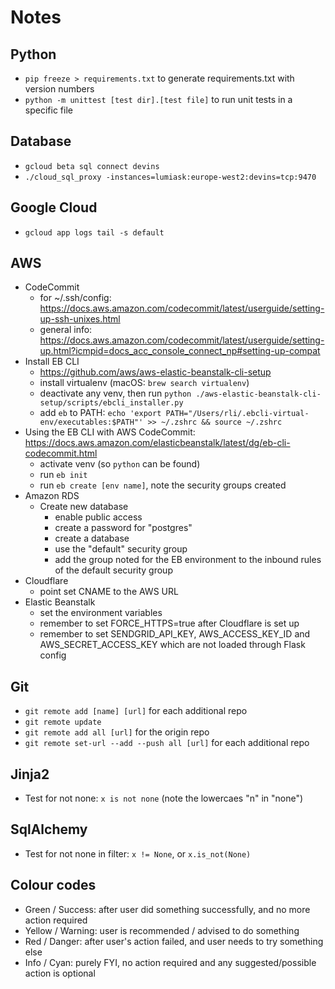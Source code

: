 # Notes

## Python

- `pip freeze > requirements.txt` to generate requirements.txt with version numbers
- `python -m unittest [test dir].[test file]` to run unit tests in a specific file

## Database

- `gcloud beta sql connect devins`
- `./cloud_sql_proxy -instances=lumiask:europe-west2:devins=tcp:9470`

## Google Cloud

- `gcloud app logs tail -s default`

## AWS
- CodeCommit
  - for ~/.ssh/config: https://docs.aws.amazon.com/codecommit/latest/userguide/setting-up-ssh-unixes.html
  - general info: https://docs.aws.amazon.com/codecommit/latest/userguide/setting-up.html?icmpid=docs_acc_console_connect_np#setting-up-compat
- Install EB CLI
    - https://github.com/aws/aws-elastic-beanstalk-cli-setup
    - install virtualenv (macOS: `brew search virtualenv`)
    - deactivate any venv, then run `python ./aws-elastic-beanstalk-cli-setup/scripts/ebcli_installer.py`
    - add `eb` to
      PATH: `echo 'export PATH="/Users/rli/.ebcli-virtual-env/executables:$PATH"' >> ~/.zshrc && source ~/.zshrc`
- Using the EB CLI with AWS CodeCommit: https://docs.aws.amazon.com/elasticbeanstalk/latest/dg/eb-cli-codecommit.html
    - activate venv (so `python` can be found)
    - run `eb init`
    - run `eb create [env name]`, note the security groups created
- Amazon RDS
    - Create new database
        - enable public access
        - create a password for "postgres"
        - create a database
        - use the "default" security group
        - add the group noted for the EB environment to the inbound rules of the default security group
- Cloudflare
    - point set CNAME to the AWS URL
- Elastic Beanstalk
    - set the environment variables
    - remember to set FORCE_HTTPS=true after Cloudflare is set up
    - remember to set SENDGRID_API_KEY, AWS_ACCESS_KEY_ID and AWS_SECRET_ACCESS_KEY which are not loaded through Flask
      config

## Git

- `git remote add [name] [url]` for each additional repo
- `git remote update`
- `git remote add all [url]` for the origin repo
- `git remote set-url --add --push all [url]` for each additional repo

## Jinja2

- Test for not none: `x is not none` (note the lowercaes "n" in "none")

## SqlAlchemy

- Test for not none in filter: `x != None`, or `x.is_not(None)`

## Colour codes

- Green / Success: after user did something successfully, and no more action required
- Yellow / Warning: user is recommended / advised to do something
- Red / Danger: after user's action failed, and user needs to try something else
- Info / Cyan: purely FYI, no action required and any suggested/possible action is optional
